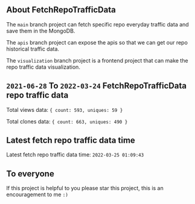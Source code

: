 ## About FetchRepoTrafficData

The `main` branch project can fetch specific repo everyday traffic data and save them in the MongoDB.

The `apis` branch project can expose the apis so that we can get our repo historical traffic data.

The `visualization` branch project is a frontend project that can make the repo traffic data visualization.

## `2021-06-28` To `2022-03-24` FetchRepoTrafficData repo traffic data

Total views data: `{ count: 593, uniques: 59 }`

Total clones data: `{ count: 663, uniques: 490 }`

## Latest fetch repo traffic data time

Latest fetch repo traffic data time: `2022-03-25 01:09:43`

## To everyone

If this project is helpful to you please star this project, this is an encouragement to me `:)`



